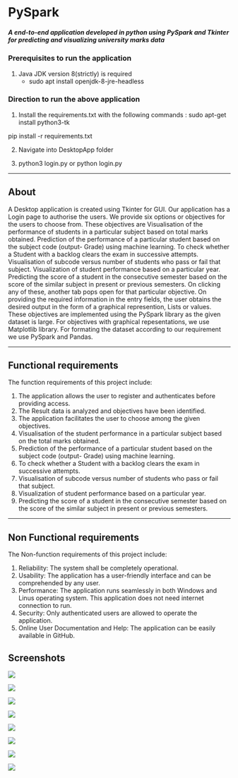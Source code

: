 # PySpark

##### A end-to-end application developed in python using PySpark and Tkinter for predicting and visualizing university marks data

### Prerequisites to run the application
1. Java JDK version 8(strictly) is required
	- sudo apt install openjdk-8-jre-headless


### Direction to run the above application


1. Install the requirements.txt with the following commands :
sudo apt-get install python3-tk

pip install -r requirements.txt

2. Navigate into DesktopApp folder 

3. python3 login.py
   or
   python login.py
   
 
 
-----------------------------------------------------------
## About
A Desktop application is created using Tkinter for GUI. Our application has a Login page to authorise the users. We provide six options or objectives for the users to choose from. These objectives are Visualisation of the performance of students in a particular subject based on total marks obtained. Prediction of the performance of a particular student based on the subject code (output- Grade) using machine learning. To check whether a Student with a backlog clears the exam in successive attempts. Visualisation of subcode versus number of students who pass or fail that subject. Visualization of student performance based on a particular year. Predicting the score of a student in the consecutive semester based on the score of the similar subject in present or previous semesters. On clicking any of these, another tab pops open for that particular objective. On providing the required information in the entry fields, the user obtains the desired output in the form of a graphical represention, Lists or values. These objectives are implemented using the PySpark library as the given dataset is large. For objectives with graphical repesentations, we use Matplotlib library. For formating the dataset according to our requirement we use PySpark and Pandas.

-----------------------------------------------------------

## Functional requirements
The function requirements of this project include:
1. The application allows the user to register and authenticates before providing access.
2. The Result data is analyzed and objectives have been identified. 
3. The application facilitates the user to choose among the given objectives.
4. Visualisation of the student performance in a particular subject based on the total marks obtained.
5. Prediction of the performance of a particular student based on the subject code (output- Grade) using machine learning.
6. To check whether a Student with a backlog clears the exam in successive attempts.
7. Visualisation of subcode versus number of students who pass or fail that subject.
8. Visualization of student performance based on a particular year.
9. Predicting the score of a student in the consecutive semester based on the score of the similar subject in present or previous semesters.

-----------------------------------------------------------

## Non Functional requirements 
The Non-function requirements of this project include: 
1. Reliability: The system shall be completely operational.
2. Usability: The application has a user-friendly interface and can be comprehended by any user.
3. Performance: The application runs seamlessly in both Windows and Linus operating system. This application does not need internet connection to run.
4. Security: Only authenticated users are allowed to operate the application.
5. Online User Documentation and Help: The application can be easily available in GitHub.

## Screenshots

![](/assets/Login.png)


![](/assets/Home_draft.png)


![](/assets/1_1.png)


![](/assets/2_1.png)


![](/assets/3_1.png)


![](/assets/4_1.png)


![](/assets/5_1.png)


![](/assets/6_1.png)
